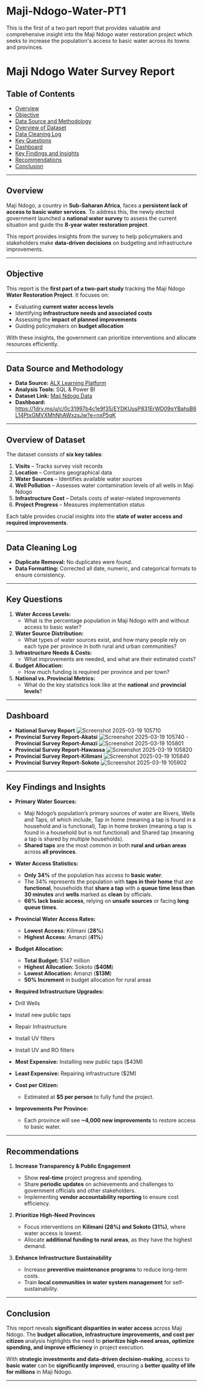 # Maji-Ndogo-Water-PT1
This is the first of a two part report that provides valuable and comprehensive insight into the Maji Ndogo water restoration project which seeks to increase the population's access to basic water across its towns and provinces.
# Maji Ndogo Water Survey Report

## Table of Contents
- [Overview](#overview)
- [Objective](#objective)
- [Data Source and Methodology](#data-source-and-methodology)
- [Overview of Dataset](#overview-of-dataset)
- [Data Cleaning Log](#data-cleaning-log)
- [Key Questions](#key-questions)
- [Dashboard](Dashboard)
- [Key Findings and Insights](#key-findings-and-insights)
- [Recommendations](#recommendations)
- [Conclusion](#conclusion)

---

## Overview
Maji Ndogo, a country in **Sub-Saharan Africa**, faces a **persistent lack of access to basic water services**. To address this, the newly elected government launched a **national water survey** to assess the current situation and guide the **8-year water restoration project**.  

This report provides insights from the survey to help policymakers and stakeholders make **data-driven decisions** on budgeting and infrastructure improvements.

---

## Objective
This report is the **first part of a two-part study** tracking the Maji Ndogo **Water Restoration Project**. It focuses on:  
- Evaluating **current water access levels**  
- Identifying **infrastructure needs and associated costs**  
- Assessing the **impact of planned improvements**  
- Guiding policymakers on **budget allocation**  

With these insights, the government can prioritize interventions and allocate resources efficiently.

---

## Data Source and Methodology
- **Data Source:** [ALX Learning Platform](https://alx-learn.explore.ai/student/dashboard)  
- **Analysis Tools:** SQL & Power BI  
- **Dataset Link:** [Maji Ndogo Data](https://docs.google.com/spreadsheets/d/1LBhcuzFUF1UOwOYPKb24vchiYKNLY60C8Exikg5bwU8/edit?usp=sharing)  
- **Dashboard:** https://1drv.ms/u/c/0c31997b4c1e9f35/EYDKUusP831ErWD09qYBahsB6L14PtxGMVXMhNhAWxzsJw?e=nxP5gK   

---

## Overview of Dataset
The dataset consists of **six key tables**:  
1. **Visits** – Tracks survey visit records  
2. **Location** – Contains geographical data  
3. **Water Sources** – Identifies available water sources  
4. **Well Pollution** – Assesses water contamination levels of all wells in Maji Ndogo 
5. **Infrastructure Cost** – Details costs of water-related improvements  
6. **Project Progress** – Measures implementation status  

Each table provides crucial insights into the **state of water access and required improvements**.

---

## Data Cleaning Log
- **Duplicate Removal:** No duplicates were found.  
- **Data Formatting:** Corrected all date, numeric, and categorical formats to ensure consistency.  

---

## Key Questions
1. **Water Access Levels:**  
   - What is the percentage population in Maji Ndogo with and without access to basic water?  
2. **Water Source Distribution:**  
   - What types of water sources exist, and how many people rely on each type per province in both rural and urban communities?  
3. **Infrastructure Needs & Costs:**  
   - What improvements are needed, and what are their estimated costs?  
4. **Budget Allocation:**  
   - How much funding is required per province and per town?  
5. **National vs. Provincial Metrics:**  
   - What do the key statistics look like at the **national** and **provincial levels**?

---

## Dashboard
- **National Survey Report**
![Screenshot 2025-03-19 105710](https://github.com/user-attachments/assets/94ee68f3-8de5-46b2-b5bf-3ea359cf9e92)
- **Provincial Survey Report-Akatsi**
![Screenshot 2025-03-19 105740](https://github.com/user-attachments/assets/310c0067-9aac-45ec-baae-edeadd831a2d)
-**Provincial Survey Report-Amazi**
![Screenshot 2025-03-19 105801](https://github.com/user-attachments/assets/9396c386-5105-4bf3-b500-f26326ccd6a7)
- **Provincial Survey Report-Hawassa**
![Screenshot 2025-03-19 105820](https://github.com/user-attachments/assets/21521d78-4072-4348-ac2f-30b8edce735d)
- **Provincial Survey Report-Kilimani**
![Screenshot 2025-03-19 105840](https://github.com/user-attachments/assets/b5fad947-1571-4c50-9650-d7d0a99f6244)
- **Provincial Survey Report-Sokoto**
![Screenshot 2025-03-19 105902](https://github.com/user-attachments/assets/a1982995-0ae8-43b0-ba9a-dd05d32f8672)

---

## Key Findings and Insights
- **Primary Water Sources:**  
  - Maji Ndogo’s population’s primary sources of water are Rivers, Wells and Taps, of which include, Tap in home (meaning a tap is found in a household and is functional), Tap in home 
    broken (meaning a tap is found in a household but is not functional) and Shared tap (meaning a tap is shared by multiple households). 
  - **Shared taps** are the most common in both **rural and urban areas** across **all provinces**.  

- **Water Access Statistics:**  
  - **Only 34%** of the population has access to **basic water**.
  - The 34% represents the population with **taps in their home** that are **functional**, households that **share a tap** with a **queue time less than 30 minutes** and **wells** 
    marked as **clean** by officials.
  - **66% lack basic access**, relying on **unsafe sources** or facing **long queue times**.  

- **Provincial Water Access Rates:**  
  - **Lowest Access:** Kilimani (**28%**)  
  - **Highest Access:** Amanzi (**41%**)  

- **Budget Allocation:**  
  - **Total Budget:** $147 million  
  - **Highest Allocation:** Sokoto (**$40M**)  
  - **Lowest Allocation:** Amanzi (**$13M**)
  - **50% Increment** in budget allocation for rural areas

- **Required Infrastructure Upgrades:**
- Drill Wells
- Install new public taps
- Repair Infrastructure
- Install UV filters
- Install UV and RO filters
- **Most Expensive:** Installing new public taps ($43M)  
- **Least Expensive:** Repairing infrastructure ($2M)  

- **Cost per Citizen:**  
  - Estimated at **$5 per person** to fully fund the project.  

- **Improvements Per Province:**  
  - Each province will see **~4,000 new improvements** to restore access to basic water.  

---

## Recommendations
1. **Increase Transparency & Public Engagement**  
   - Show **real-time** project progress and spending. 
   - Share **periodic updates** on achievements and challenges to government officials and other stakeholders.  
   - Implementing **vendor accountability reporting** to ensure cost efficiency.  

2. **Prioritize High-Need Provinces**  
   - Focus interventions on **Kilimani (28%) and Sokoto (31%)**, where water access is lowest.  
   - Allocate **additional funding to rural areas**, as they have the highest demand.  

5. **Enhance Infrastructure Sustainability**  
   - Increase **preventive maintenance programs** to reduce long-term costs.  
   - Train **local communities in water system management** for self-sustainability.  

---

## Conclusion
This report reveals **significant disparities in water access** across Maji Ndogo. The **budget allocation, infrastructure improvements, and cost per citizen** analysis highlights the need to **prioritize high-need areas, optimize spending, and improve efficiency** in project execution.  

With **strategic investments and data-driven decision-making**, access to **basic water** can be **significantly improved**, ensuring a **better quality of life for millions** in Maji Ndogo.  

---
